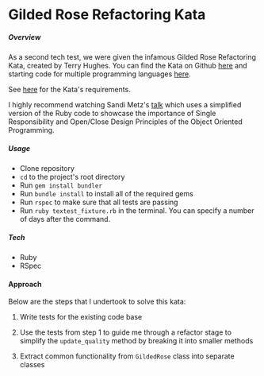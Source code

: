 # Gilded Rose Refactoring Kata

##### Overview

As a second tech test, we were given the infamous Gilded Rose Refactoring Kata, created by Terry Hughes. You can find the Kata on Github [here](https://github.com/NotMyself/GildedRose) and starting code for multiple programming languages [here](https://github.com/emilybache/GildedRose-Refactoring-Kata).

See [here](GildedRoseRequirements.txt) for the Kata's requirements.

I highly recommend watching Sandi Metz's [talk](https://www.youtube.com/watch?v=8bZh5LMaSmE&t=646s) which uses a simplified version of the Ruby code to showcase the importance of Single Responsibility and Open/Close Design Principles of the Object Oriented Programming.

##### Usage

* Clone repository
* `cd` to the project's root directory
* Run `gem install bundler`
* Run `bundle install` to install all of the required gems
* Run `rspec` to make sure that all tests are passing
* Run `ruby textest_fixture.rb` in the terminal. You can specify a number of days after the command.

##### Tech

* Ruby
* RSpec

#### Approach

Below are the steps that I undertook to solve this kata:

1. Write tests for the existing code base

2. Use the tests from step 1 to guide me through a refactor stage to simplify the `update_quality` method by breaking it into smaller methods

3. Extract common functionality from `GildedRose` class into separate classes
